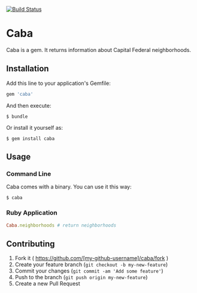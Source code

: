 [![Build Status](https://travis-ci.org/llopez/caba.svg)](https://travis-ci.org/llopez/caba)

# Caba

Caba is a gem. It returns information about Capital Federal neighborhoods.

## Installation

Add this line to your application's Gemfile:

```ruby
gem 'caba'
```

And then execute:

    $ bundle

Or install it yourself as:

    $ gem install caba

## Usage

### Command Line

Caba comes with a binary. You can use it this way:

    $ caba

### Ruby Application

```ruby
Caba.neighborhoods # return neighborhoods
```

## Contributing

1. Fork it ( https://github.com/[my-github-username]/caba/fork )
2. Create your feature branch (`git checkout -b my-new-feature`)
3. Commit your changes (`git commit -am 'Add some feature'`)
4. Push to the branch (`git push origin my-new-feature`)
5. Create a new Pull Request
